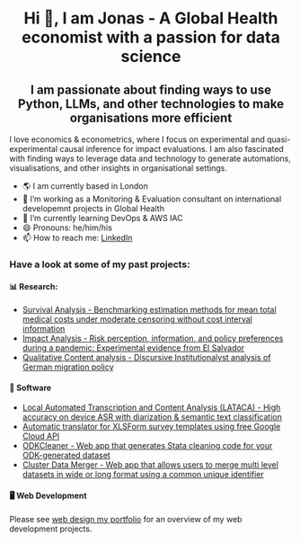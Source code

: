 
<h1 align="center">Hi 👋, I am Jonas - A Global Health economist with a passion for data science</h1>

<h2 align="center">I am passionate about finding ways to use Python, LLMs, and other technologies to make organisations more efficient</h3>

I love economics & econometrics, where I focus on experimental and quasi-experimental causal inference for impact evaluations. I am also fascinated with finding ways to leverage data and technology to generate automations, visualisations, and other insights in organisational settings.

- 🌎 I am currently based in London
- 🔭 I’m working as a Monitoring & Evaluation consultant on international developemnt projects in Global Health
- 🌱 I’m currently learning DevOps & AWS IAC
- 😄 Pronouns: he/him/his
- 📫 How to reach me: [LinkedIn](https://www.linkedin.com/in/jweinert1997/)

### Have a look at some of my past projects:

#### 📊 Research: 
- [Survival Analysis - Benchmarking estimation methods for mean total medical costs under moderate censoring without cost interval information](https://github.com/JonasWeinert/Estimating-Mean-Total-Costs-under-Moderate-Censoring)
- [Impact Analysis - Risk perception, information, and policy preferences during a pandemic: Experimental evidence from El Salvador](https://github.com/JonasWeinert/39545_dissertation)
- [Qualitative Content analysis - Discursive Institutionalyst analysis of German migration policy](https://github.com/JonasWeinert/CDU_Migrationpolicy_IdeationalAnalysis)

#### 🔗 Software
- [Local Automated Transcription and Content Analysis (LATACA) - High accuracy on device ASR with diarization & semantic text classification](https://github.com/JonasWeinert/LATACA)
- [Automatic translator for XLSForm survey templates using free Google Cloud API](https://github.com/JonasWeinert/XLSFormTranslator/)
- [ODKCleaner - Web app that generates Stata cleaning code for your ODK-generated dataset](https://github.com/JonasWeinert/ODK_CleaningcodeGenerator)
- [Cluster Data Merger - Web app that allows users to merge multi level datasets in wide or long format using a common unique identifier](https://github.com/JonasWeinert/ClusterDatasetMerger)
#### 🖥️ Web Development
Please see [web design my portfolio](https://www.jw-mediaservice.de) for an overview of my web development projects.



